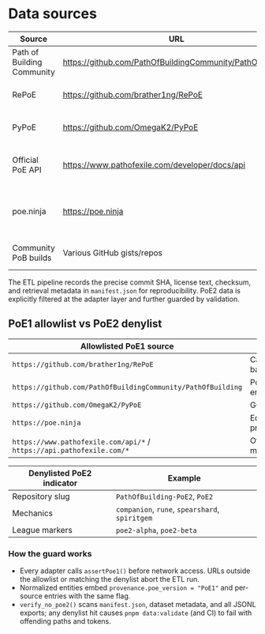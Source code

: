 # Data sources

| Source | URL | License | Notes |
| --- | --- | --- | --- |
| Path of Building Community | https://github.com/PathOfBuildingCommunity/PathOfBuilding | MIT | Passive tree metadata, PoB encoding | 
| RePoE | https://github.com/brather1ng/RePoE | CC-BY-SA-4.0 | Canonical base/mod/gem/passive definitions |
| PyPoE | https://github.com/OmegaK2/PyPoE | MIT | GGPK extraction utilities and dat file helpers |
| Official PoE API | https://www.pathofexile.com/developer/docs/api | ToS-bound | Read-only league metadata and trade static endpoints; no automated searches |
| poe.ninja | https://poe.ninja | CC-BY-NC-4.0 | PoE1 `currencyoverview` + `itemoverview` endpoints; pin leagues with `POE_MCP_NINJA_LEAGUES` |
| Community PoB builds | Various GitHub gists/repos | Mixed (per entry) | Manifest records per-build provenance |

The ETL pipeline records the precise commit SHA, license text, checksum, and retrieval metadata in `manifest.json` for reproducibility. PoE2 data is explicitly filtered at the adapter layer and further guarded by validation.

## PoE1 allowlist vs PoE2 denylist

| Allowlisted PoE1 source | Purpose |
| --- | --- |
| `https://github.com/brather1ng/RePoE` | Canonical bases/mods/gems/passives |
| `https://github.com/PathOfBuildingCommunity/PathOfBuilding` | PoB PoE1 tree data and encode/decode logic |
| `https://github.com/OmegaK2/PyPoE` | GGPK tooling, dat helpers |
| `https://poe.ninja` | Economy snapshots and price history |
| `https://www.pathofexile.com/api/*` / `https://api.pathofexile.com/*` | Official trade + league metadata |

| Denylisted PoE2 indicator | Example |
| --- | --- |
| Repository slug | `PathOfBuilding-PoE2`, `PoE2` |
| Mechanics | `companion`, `rune`, `spearshard`, `spiritgem` |
| League markers | `poe2-alpha`, `poe2-beta` |

### How the guard works

- Every adapter calls `assertPoe1()` before network access. URLs outside the allowlist or matching the denylist abort the ETL run.
- Normalized entities embed `provenance.poe_version = "PoE1"` and per-source entries with the same flag.
- `verify_no_poe2()` scans `manifest.json`, dataset metadata, and all JSONL exports; any denylist hit causes `pnpm data:validate` (and CI) to fail with offending paths and tokens.
